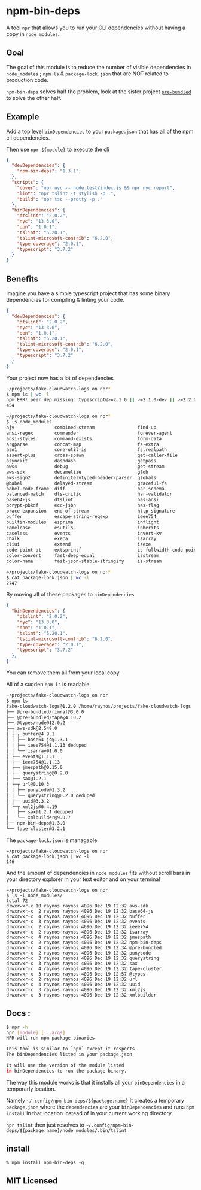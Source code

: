 # npm-bin-deps

A tool `npr` that allows you to run your CLI dependencies
without having a copy in `node_modules`.

## Goal

The goal of this module is to reduce the number of visible
dependencies in `node_modules` ; `npm ls` & `package-lock.json`
that are NOT related to production code.

`npm-bin-deps` solves half the problem, look at the sister
project [`pre-bundled`][pre-bundled] to solve the other half.

## Example

Add a top level `binDependencies` to your `package.json` that
has all of the npm cli dependencies.

Then use `npr ${module}` to execute the cli

```json
{
  "devDependencies": {
    "npm-bin-deps": "1.3.1",
  },
  "scripts": {
    "cover": "npr nyc -- node test/index.js && npr nyc report",
    "lint": "npr tslint -t stylish -p .",
    "build": "npr tsc --pretty -p ."
  },
  "binDependencies": {
    "dtslint": "2.0.2",
    "nyc": "13.3.0",
    "opn": "1.0.1",
    "tslint": "5.20.1",
    "tslint-microsoft-contrib": "6.2.0",
    "type-coverage": "2.0.1",
    "typescript": "3.7.2"
  }
}
```

## Benefits

Imagine you have a simple typescript project that has some
binary dependencies for compiling & linting your code.

```json
{
  "devDependencies": {
    "dtslint": "2.0.2",
    "nyc": "13.3.0",
    "opn": "1.0.1",
    "tslint": "5.20.1",
    "tslint-microsoft-contrib": "6.2.0",
    "type-coverage": "2.0.1",
    "typescript": "3.7.2"
  }
}
```

Your project now has a lot of dependencies

```sh
~/projects/fake-cloudwatch-logs on npr*
$ npm ls | wc -l
npm ERR! peer dep missing: typescript@>=2.1.0 || >=2.1.0-dev || >=2.2.0-dev || >=2.3.0-dev || >=2.4.0-dev || >=2.5.0-dev || >=2.6.0-dev || >=2.7.0-dev || >=2.8.0-dev || >=2.9.0-dev || >=3.0.0-dev || >= 3.1.0-dev || >= 3.2.0-dev, required by tslint@5.14.0
454
```

```sh
~/projects/fake-cloudwatch-logs on npr*
$ ls node_modules
ajv               combined-stream                find-up                  istanbul-lib-coverage    nice-try          qs                     tslib
ansi-regex        commander                      forever-agent            istanbul-lib-instrument  npm-bin-deps      querystring            ts-lib-utils
ansi-styles       command-exists                 form-data                is-typedarray            npm-run-path      request                tslint
argparse          concat-map                     fs-extra                 jmespath                 number-is-nan     require-directory      tslint-microsoft-contrib
asn1              core-util-is                   fs.realpath              jsbn                     nyc               require-main-filename  tsutils
assert-plus       cross-spawn                    get-caller-file          jsesc                    oauth-sign        resolve                tunnel-agent
asynckit          dashdash                       getpass                  jsonfile                 once              safe-buffer            tweetnacl
aws4              debug                          get-stream               json-schema              opn               safer-buffer           type-coverage
aws-sdk           decamelize                     glob                     json-schema-traverse     os-locale         sax                    type-coverage-core
aws-sign2         definitelytyped-header-parser  globals                  json-stringify-safe      parsimmon         semver                 @types
@babel            delayed-stream                 graceful-fs              jsprim                   path-exists       set-blocking           typescript
babel-code-frame  diff                           har-schema               js-tokens                path-is-absolute  shebang-command        universalify
balanced-match    dts-critic                     har-validator            js-yaml                  path-key          shebang-regex          uri-js
base64-js         dtslint                        has-ansi                 lcid                     path-parse        signal-exit            url
bcrypt-pbkdf      ecc-jsbn                       has-flag                 locate-path              p-defer           source-map             uuid
brace-expansion   end-of-stream                  http-signature           lodash                   performance-now   sprintf-js             verror
buffer            escape-string-regexp           ieee754                  map-age-cleaner          p-finally         sshpk                  which
builtin-modules   esprima                        inflight                 mem                      p-is-promise      string-width           which-module
camelcase         esutils                        inherits                 mime-db                  p-limit           strip-ansi             wrap-ansi
caseless          events                         invert-kv                mime-types               p-locate          strip-eof              wrappy
chalk             execa                          isarray                  mimic-fn                 @pre-bundled      strip-json-comments    xml2js
cliui             extend                         isexe                    minimatch                psl               supports-color         xmlbuilder
code-point-at     extsprintf                     is-fullwidth-code-point  minimist                 p-try             tape-cluster           y18n
color-convert     fast-deep-equal                isstream                 mkdirp                   pump              to-fast-properties     yargs
color-name        fast-json-stable-stringify     is-stream                ms                       punycode          tough-cookie           yargs-parser
```

```sh
~/projects/fake-cloudwatch-logs on npr*
$ cat package-lock.json | wc -l
2747
```

By moving all of these packages to `binDependencies`

```json
{
  "binDependencies": {
    "dtslint": "2.0.2",
    "nyc": "13.3.0",
    "opn": "1.0.1",
    "tslint": "5.20.1",
    "tslint-microsoft-contrib": "6.2.0",
    "type-coverage": "2.0.1",
    "typescript": "3.7.2"
  },
}
```

You can remove them all from your local copy.

All of a sudden `npm ls` is readable

```bash
~/projects/fake-cloudwatch-logs on npr
$ npm ls
fake-cloudwatch-logs@1.2.0 /home/raynos/projects/fake-cloudwatch-logs
├── @pre-bundled/rimraf@3.0.0
├── @pre-bundled/tape@4.10.2
├── @types/node@12.0.2
├─┬ aws-sdk@2.549.0
│ ├─┬ buffer@4.9.1
│ │ ├── base64-js@1.3.1
│ │ ├── ieee754@1.1.13 deduped
│ │ └── isarray@1.0.0
│ ├── events@1.1.1
│ ├── ieee754@1.1.13
│ ├── jmespath@0.15.0
│ ├── querystring@0.2.0
│ ├── sax@1.2.1
│ ├─┬ url@0.10.3
│ │ ├── punycode@1.3.2
│ │ └── querystring@0.2.0 deduped
│ ├── uuid@3.3.2
│ └─┬ xml2js@0.4.19
│   ├── sax@1.2.1 deduped
│   └── xmlbuilder@9.0.7
├── npm-bin-deps@1.3.0
└── tape-cluster@3.2.1
```

The `package-lock.json` is managable

```
~/projects/fake-cloudwatch-logs on npr
$ cat package-lock.json | wc -l
146
```

And the amount of dependencies in `node_modules` fits without
scroll bars in your directory explorer in your text editor
and on your terminal

```
~/projects/fake-cloudwatch-logs on npr
$ ls -l node_modules/
total 72
drwxrwxr-x 10 raynos raynos 4096 Dec 19 12:32 aws-sdk
drwxrwxr-x  2 raynos raynos 4096 Dec 19 12:32 base64-js
drwxrwxr-x  4 raynos raynos 4096 Dec 19 12:32 buffer
drwxrwxr-x  3 raynos raynos 4096 Dec 19 12:32 events
drwxrwxr-x  2 raynos raynos 4096 Dec 19 12:32 ieee754
drwxrwxr-x  2 raynos raynos 4096 Dec 19 12:32 isarray
drwxrwxr-x  4 raynos raynos 4096 Dec 19 12:32 jmespath
drwxrwxr-x  2 raynos raynos 4096 Dec 19 12:32 npm-bin-deps
drwxrwxr-x  4 raynos raynos 4096 Dec 19 12:34 @pre-bundled
drwxrwxr-x  2 raynos raynos 4096 Dec 19 12:32 punycode
drwxrwxr-x  3 raynos raynos 4096 Dec 19 12:32 querystring
drwxrwxr-x  3 raynos raynos 4096 Dec 19 12:32 sax
drwxrwxr-x  4 raynos raynos 4096 Dec 19 12:32 tape-cluster
drwxrwxr-x  3 raynos raynos 4096 Dec 19 12:57 @types
drwxrwxr-x  2 raynos raynos 4096 Dec 19 12:32 url
drwxrwxr-x  4 raynos raynos 4096 Dec 19 12:32 uuid
drwxrwxr-x  3 raynos raynos 4096 Dec 19 12:32 xml2js
drwxrwxr-x  3 raynos raynos 4096 Dec 19 12:32 xmlbuilder
```

## Docs :

```sh
$ npr -h
npr [module] [...args]
NPR will run npm package binaries

This tool is similar to `npx` except it respects
The binDependencies listed in your package.json

It will use the version of the module listed
in binDependencies to run the package binary.
```

The way this module works is that it installs all your
`binDependencies` in a temporarly location.

Namely `~/.config/npm-bin-deps/${package.name}`
It creates a temporary `package.json` where the `dependencies`
are your `binDependencies` and runs `npm install` in that
location instead of in your current working directory.

`npr tslint` then just resolves to
`~/.config/npm-bin-deps/${package.name}/node_modules/.bin/tslint`

## install

```
% npm install npm-bin-deps -g
```

## MIT Licensed

  [pre-bundled]: https://github.com/Raynos/pre-bundled
